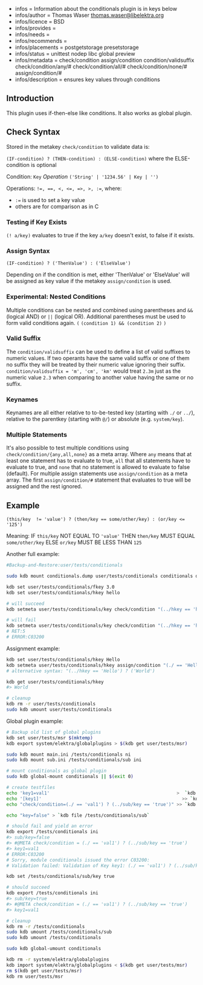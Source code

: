 - infos = Information about the conditionals plugin is in keys below
- infos/author = Thomas Waser <thomas.waser@libelektra.org>
- infos/licence = BSD
- infos/provides =
- infos/needs =
- infos/recommends =
- infos/placements = postgetstorage presetstorage
- infos/status = unittest nodep libc global preview
- infos/metadata = check/condition assign/condition condition/validsuffix check/condition/any/# check/condition/all/# check/condition/none/# assign/condition/#
- infos/description = ensures key values through conditions

## Introduction

This plugin uses if-then-else like conditions. It also works as global plugin.

## Check Syntax

Stored in the metakey `check/condition` to validate data is:

`(IF-condition) ? (THEN-condition) : (ELSE-condition)` where the ELSE-condition is optional

Condition: `Key` _Operation_ `('String' | '1234.56' | Key | '')`

Operations: `!=, ==, <, <=, =>, >, :=`, where:

- `:=` is used to set a key value
- others are for comparison as in C

### Testing if Key Exists

`(! a/key)` evaluates to true if the key `a/key` doesn't exist, to false if it exists.

### Assign Syntax

```
(IF-condition) ? ('ThenValue') : ('ElseValue')
```

Depending on if the condition is met, either 'ThenValue' or 'ElseValue' will be assigned as key value if the metakey `assign/condition` is used.

### Experimental: Nested Conditions

Multiple conditions can be nested and combined using parentheses and `&&` (logical AND) or `||` (logical OR). Additional parentheses must be used to form valid conditions again. `(` `(condition 1) && (condition 2)` `)`

### Valid Suffix

The `condition/validsuffix` can be used to define a list of valid suffixes to numeric values. If two operants have the same valid suffix or one of them no suffix they will be treated by their numeric value ignoring their suffix.
`condition/validsuffix = 'm', 'cm', 'km'` would treat `2.3m` just as the numeric value `2.3` when comparing to another value having the same or no suffix.

### Keynames

Keynames are all either relative to to-be-tested key (starting with `./` or `../`), relative to the parentkey (starting with `@/`) or absolute (e.g. `system/key`).

### Multiple Statements

It's also possible to test multiple conditions using `check/condition/{any,all,none}` as a meta array. Where `any` means that at least one statement has to evaluate to true, `all` that all statements have to evaluate to true, and `none` that no statement is allowed to evaluate to false (default).
For multiple assign statements use `assign/condition` as a meta array. The first `assign/condition/#` statement that evaluates to true will be assigned and the rest ignored.

## Example

```
(this/key  != 'value') ? (then/key == some/other/key) : (or/key <= '125')
```

Meaning: IF `this/key` NOT EQUAL TO `'value'` THEN `then/key` MUST EQUAL `some/other/key` ELSE `or/key` MUST BE LESS THAN `125`

Another full example:

```sh
#Backup-and-Restore:user/tests/conditionals

sudo kdb mount conditionals.dump user/tests/conditionals conditionals dump

kdb set user/tests/conditionals/fkey 3.0
kdb set user/tests/conditionals/hkey hello

# will succeed
kdb setmeta user/tests/conditionals/key check/condition "(../hkey == 'hello') ? (../fkey == '3.0')"

# will fail
kdb setmeta user/tests/conditionals/key check/condition "(../hkey == 'hello') ? (../fkey == '5.0')"
# RET:5
# ERROR:C03200
```

Assignment example:

```sh
kdb set user/tests/conditionals/hkey Hello
kdb setmeta user/tests/conditionals/hkey assign/condition "(./ == 'Hello') ? ('World')"
# alternative syntax: "(../hkey == 'Hello') ? ('World')

kdb get user/tests/conditionals/hkey
#> World

# cleanup
kdb rm -r user/tests/conditionals
sudo kdb umount user/tests/conditionals
```

Global plugin example:

```sh
# Backup old list of global plugins
kdb set user/tests/msr $(mktemp)
kdb export system/elektra/globalplugins > $(kdb get user/tests/msr)

sudo kdb mount main.ini /tests/conditionals ni
sudo kdb mount sub.ini /tests/conditionals/sub ini

# mount conditionals as global plugin
sudo kdb global-mount conditionals || $(exit 0)

# create testfiles
echo 'key1=val1'                                               >  `kdb file /tests/conditionals`
echo '[key1]'                                                    >> `kdb file /tests/conditionals`
echo "check/condition=(./ == 'val1') ? (../sub/key == 'true')" >> `kdb file /tests/conditionals`

echo "key=false" > `kdb file /tests/conditionals/sub`

# should fail and yield an error
kdb export /tests/conditionals ini
#> sub/key=false
#> #@META check/condition = (./ == 'val1') ? (../sub/key == 'true')
#> key1=val1
# ERROR:C03200
# Sorry, module conditionals issued the error C03200:
# Validation failed: Validation of Key key1: (./ == 'val1') ? (../sub/key == 'true') failed. ((../sub/key == 'true') failed)

kdb set /tests/conditionals/sub/key true

# should succeed
kdb export /tests/conditionals ini
#> sub/key=true
#> #@META check/condition = (./ == 'val1') ? (../sub/key == 'true')
#> key1=val1

# cleanup
kdb rm -r /tests/conditionals
sudo kdb umount /tests/conditionals/sub
sudo kdb umount /tests/conditionals

sudo kdb global-umount conditionals

kdb rm -r system/elektra/globalplugins
kdb import system/elektra/globalplugins < $(kdb get user/tests/msr)
rm $(kdb get user/tests/msr)
kdb rm user/tests/msr
```
